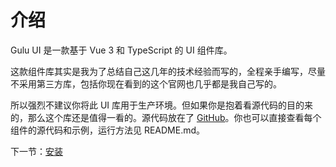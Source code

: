 # 介绍

Gulu UI 是一款基于 Vue 3 和 TypeScript 的 UI 组件库。

这款组件库其实是我为了总结自己这几年的技术经验而写的，全程亲手编写，尽量不采用第三方库，包括你现在看到的这个官网也几乎都是我自己写的。

所以强烈不建议你将此 UI 库用于生产环境。但如果你是抱着看源代码的目的来的，那么这个库还是值得一看的。源代码放在了 [GitHub](https://github.com/wangliuyong/wly-vue3-ui)。你也可以直接查看每个组件的源代码和示例，运行方法见 README.md。

下一节：[安装](#/doc/install)